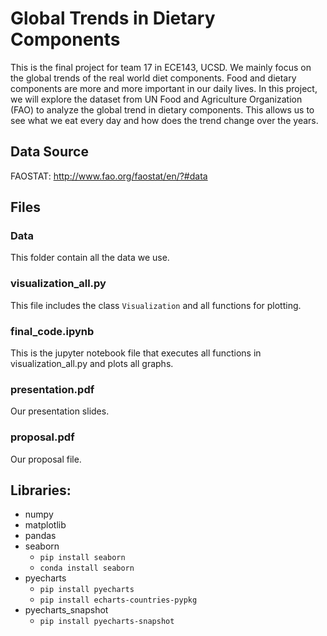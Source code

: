 # Global Trends in Dietary Components
This is the final project for team 17 in ECE143, UCSD. We mainly focus on the global trends of the real world diet components. Food and dietary components are more and more important in our daily lives. In this project, we will explore the dataset from UN Food and Agriculture Organization (FAO) to analyze the global trend in dietary components. This allows us to see what we eat every day and how does the trend change over the years.

## Data Source
FAOSTAT: http://www.fao.org/faostat/en/?#data

## Files
### Data
This folder contain all the data we use.

### visualization_all.py
This file includes the class `Visualization` and all functions for plotting.

### final_code.ipynb
This is the jupyter notebook file that executes all functions in visualization_all.py and plots all graphs.

### presentation.pdf
Our presentation slides.

### proposal.pdf
Our proposal file.

## Libraries:
* numpy
* matplotlib
* pandas
* seaborn
  * `pip install seaborn`
  * `conda install seaborn`
* pyecharts
  * `pip install pyecharts`
  * `pip install echarts-countries-pypkg`
* pyecharts_snapshot
  * `pip install pyecharts-snapshot`
